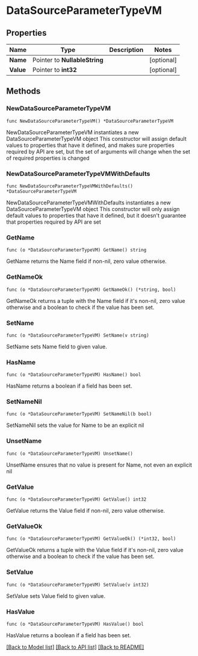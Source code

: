 # DataSourceParameterTypeVM

## Properties

Name | Type | Description | Notes
------------ | ------------- | ------------- | -------------
**Name** | Pointer to **NullableString** |  | [optional] 
**Value** | Pointer to **int32** |  | [optional] 

## Methods

### NewDataSourceParameterTypeVM

`func NewDataSourceParameterTypeVM() *DataSourceParameterTypeVM`

NewDataSourceParameterTypeVM instantiates a new DataSourceParameterTypeVM object
This constructor will assign default values to properties that have it defined,
and makes sure properties required by API are set, but the set of arguments
will change when the set of required properties is changed

### NewDataSourceParameterTypeVMWithDefaults

`func NewDataSourceParameterTypeVMWithDefaults() *DataSourceParameterTypeVM`

NewDataSourceParameterTypeVMWithDefaults instantiates a new DataSourceParameterTypeVM object
This constructor will only assign default values to properties that have it defined,
but it doesn't guarantee that properties required by API are set

### GetName

`func (o *DataSourceParameterTypeVM) GetName() string`

GetName returns the Name field if non-nil, zero value otherwise.

### GetNameOk

`func (o *DataSourceParameterTypeVM) GetNameOk() (*string, bool)`

GetNameOk returns a tuple with the Name field if it's non-nil, zero value otherwise
and a boolean to check if the value has been set.

### SetName

`func (o *DataSourceParameterTypeVM) SetName(v string)`

SetName sets Name field to given value.

### HasName

`func (o *DataSourceParameterTypeVM) HasName() bool`

HasName returns a boolean if a field has been set.

### SetNameNil

`func (o *DataSourceParameterTypeVM) SetNameNil(b bool)`

 SetNameNil sets the value for Name to be an explicit nil

### UnsetName
`func (o *DataSourceParameterTypeVM) UnsetName()`

UnsetName ensures that no value is present for Name, not even an explicit nil
### GetValue

`func (o *DataSourceParameterTypeVM) GetValue() int32`

GetValue returns the Value field if non-nil, zero value otherwise.

### GetValueOk

`func (o *DataSourceParameterTypeVM) GetValueOk() (*int32, bool)`

GetValueOk returns a tuple with the Value field if it's non-nil, zero value otherwise
and a boolean to check if the value has been set.

### SetValue

`func (o *DataSourceParameterTypeVM) SetValue(v int32)`

SetValue sets Value field to given value.

### HasValue

`func (o *DataSourceParameterTypeVM) HasValue() bool`

HasValue returns a boolean if a field has been set.


[[Back to Model list]](../README.md#documentation-for-models) [[Back to API list]](../README.md#documentation-for-api-endpoints) [[Back to README]](../README.md)



